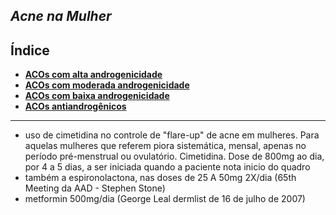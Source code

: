## ***Acne na Mulher***

## Índice

- [**ACOs com alta androgenicidade**](acos-com-alta-androgenicidade.md)
- [**ACOs com moderada androgenicidade**](acos-com-moderada-androgenicidade.md)
- [**ACOs com baixa androgenicidade**](acos-com-baixa-androgenicidade.md)
- [**ACOs antiandrogênicos**](acos-antiandrognicos.md)

---


- uso de cimetidina no controle de "flare-up" de acne em mulheres. Para aquelas mulheres que referem piora sistemática, mensal, apenas no período pré-menstrual ou ovulatório. Cimetidina. Dose de 800mg ao dia, por 4 a 5 dias, a ser iniciada quando a paciente nota inicio do quadro  
- também a espironolactona, nas doses de 25 A 50mg 2X/dia (65th Meeting da AAD - Stephen Stone)  
- metformin 500mg/dia (George Leal dermlist de 16 de julho de 2007\)

